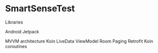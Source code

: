 # **SmartSenseTest**
Libraries

Android Jetpack

MVVM architecture
Koin 
LiveData
ViewModel 
Room
Paging 
Retrofit
Koin
coroutines

